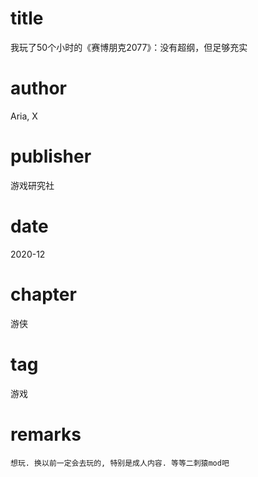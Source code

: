# title
我玩了50个小时的《赛博朋克2077》：没有超纲，但足够充实

# author
Aria, X

# publisher
游戏研究社

# date
2020-12

# chapter
游侠

# tag
游戏

# remarks
`想玩. 换以前一定会去玩的, 特别是成人内容. 等等二刺猿mod吧`
